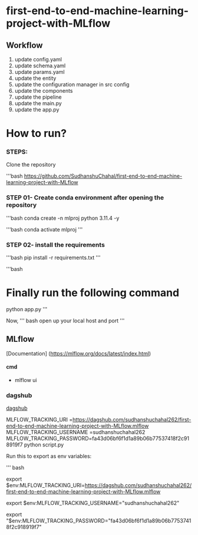 # first-end-to-end-machine-learning-project-with-MLflow


## Workflow

1. update config.yaml
2. update schema.yaml
3. update params.yaml
4. update the entity
5. update the configuration manager in src config
6. update the components 
7. update the pipeline
8. update the main.py
9. update the app.py



# How to run?

### STEPS:

Clone the repository

'''bash
https://github.com/SudhanshuChahal/first-end-to-end-machine-learning-project-with-MLflow

### STEP 01- Create  conda environment after opening the repository

'''bash 
conda create -n mlproj python 3.11.4 -y 

'''bash 
conda activate mlproj
'''


### STEP 02- install the requirements
'''bash
pip install -r requirements.txt
'''


'''bash
# Finally run the following command 
python app.py
'''

Now, 
''' bash
open up your local host and port 
'''



## MLflow

[Documentation] (https://mlflow.org/docs/latest/index.html)


#### cmd
- mlflow ui

### dagshub
[dagshub](https://dagshub.com/)

MLFLOW_TRACKING_URI =https://dagshub.com/sudhanshuchahal262/first-end-to-end-machine-learning-project-with-MLflow.mlflow
MLFLOW_TRACKING_USERNAME =sudhanshuchahal262 
MLFLOW_TRACKING_PASSWORD=fa43d06bf6f1d1a89b06b77537418f2c918919f7
python script.py

Run this to export as env variables:

''' bash

export $env:MLFLOW_TRACKING_URI=https://dagshub.com/sudhanshuchahal262/first-end-to-end-machine-learning-project-with-MLflow.mlflow

export $env:MLFLOW_TRACKING_USERNAME="sudhanshuchahal262" 

export "$env:MLFLOW_TRACKING_PASSWORD="fa43d06bf6f1d1a89b06b77537418f2c918919f7"
